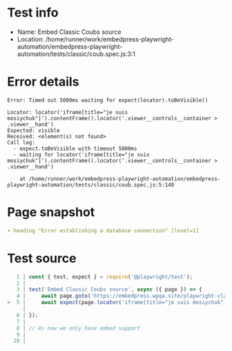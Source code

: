 # Test info

- Name: Embed Classic Coubs source
- Location: /home/runner/work/embedpress-playwright-automation/embedpress-playwright-automation/tests/classic/coub.spec.js:3:1

# Error details

```
Error: Timed out 5000ms waiting for expect(locator).toBeVisible()

Locator: locator('iframe[title="je suis mosiychuk"]').contentFrame().locator('.viewer__controls__container > .viewer__hand')
Expected: visible
Received: <element(s) not found>
Call log:
  - expect.toBeVisible with timeout 5000ms
  - waiting for locator('iframe[title="je suis mosiychuk"]').contentFrame().locator('.viewer__controls__container > .viewer__hand')

    at /home/runner/work/embedpress-playwright-automation/embedpress-playwright-automation/tests/classic/coub.spec.js:5:140
```

# Page snapshot

```yaml
- heading "Error establishing a database connection" [level=1]
```

# Test source

```ts
   1 | const { test, expect } = require('@playwright/test');
   2 |
   3 | test('Embed Classic Coubs source', async ({ page }) => {
   4 |     await page.goto('https://embedpress.wpqa.site/playwright-classic-editor/classic-coubs/');
>  5 |     await expect(page.locator('iframe[title="je suis mosiychuk"]').contentFrame().locator('.viewer__controls__container > .viewer__hand')).toBeVisible();
     |                                                                                                                                            ^ Error: Timed out 5000ms waiting for expect(locator).toBeVisible()
   6 | });
   7 |
   8 | // As now we only have embed support
   9 |
  10 |
```